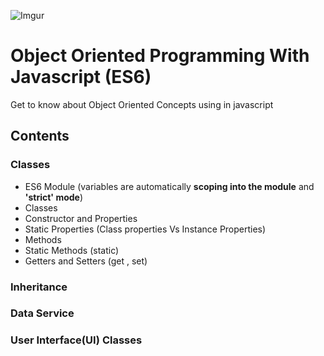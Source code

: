 ![Imgur](http://i.imgur.com/GnBGjvp.jpg)
# Object Oriented Programming With Javascript (ES6)
Get to know about Object Oriented Concepts using in javascript

## Contents

### Classes
- ES6 Module (variables are automatically **scoping into the module** and **'strict' mode**)
- Classes
- Constructor and Properties
- Static Properties (Class properties Vs Instance Properties)
- Methods
- Static Methods (static)
- Getters and Setters (get , set)

### Inheritance
### Data Service
### User Interface(UI) Classes



